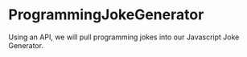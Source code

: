 # ProgrammingJokeGenerator
Using an API, we will pull programming jokes into our Javascript Joke Generator.
